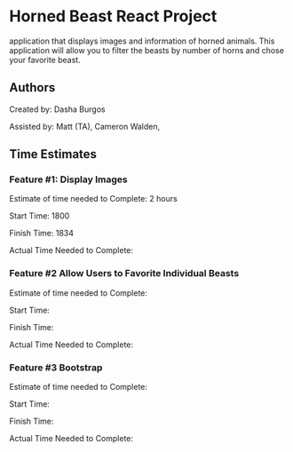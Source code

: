 # Horned Beast React Project

application that displays images and information of horned animals. This application will allow you to filter the beasts by number of horns and chose your favorite beast.

## Authors

Created by: Dasha Burgos

Assisted by: Matt (TA), Cameron Walden,

## Time Estimates

### Feature #1: Display Images

Estimate of time needed to Complete: 2 hours

Start Time: 1800

Finish Time: 1834

Actual Time Needed to Complete:

### Feature #2 Allow Users to Favorite Individual Beasts

Estimate of time needed to Complete:

Start Time:

Finish Time:

Actual Time Needed to Complete:

### Feature #3 Bootstrap

Estimate of time needed to Complete:

Start Time:

Finish Time:

Actual Time Needed to Complete:
